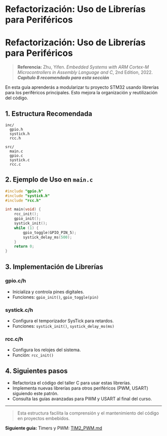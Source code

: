 # Refactorización: Uso de Librerías para Periféricos

# Refactorización: Uso de Librerías para Periféricos

> **Referencia:**
> Zhu, Yifen. *Embedded Systems with ARM Cortex-M Microcontrollers in Assembly Language and C*, 2nd Edition, 2022. ***Capítulo 8 recomendado para esta sección***

En esta guía aprenderás a modularizar tu proyecto STM32 usando librerías para los periféricos principales. Esto mejora la organización y reutilización del código.

## 1. Estructura Recomendada

```
inc/
  gpio.h
  systick.h
  rcc.h

src/
  main.c
  gpio.c
  systick.c
  rcc.c
```

## 2. Ejemplo de Uso en `main.c`

```c
#include "gpio.h"
#include "systick.h"
#include "rcc.h"

int main(void) {
    rcc_init();
    gpio_init();
    systick_init();
    while (1) {
        gpio_toggle(GPIO_PIN_5);
        systick_delay_ms(500);
    }
    return 0;
}
```

## 3. Implementación de Librerías

### gpio.c/h
- Inicializa y controla pines digitales.
- Funciones: `gpio_init()`, `gpio_toggle(pin)`

### systick.c/h
- Configura el temporizador SysTick para retardos.
- Funciones: `systick_init()`, `systick_delay_ms(ms)`

### rcc.c/h
- Configura los relojes del sistema.
- Función: `rcc_init()`

## 4. Siguientes pasos

- Refactoriza el código del taller C para usar estas librerías.
- Implementa nuevas librerías para otros periféricos (PWM, USART) siguiendo este patrón.
- Consulta las guías avanzadas para PWM y USART al final del curso.

---

> Esta estructura facilita la comprensión y el mantenimiento del código en proyectos embebidos.

**Siguiente guía:**
Timers y PWM: [TIM2_PWM.md](6_TIM2_PWM.md)
